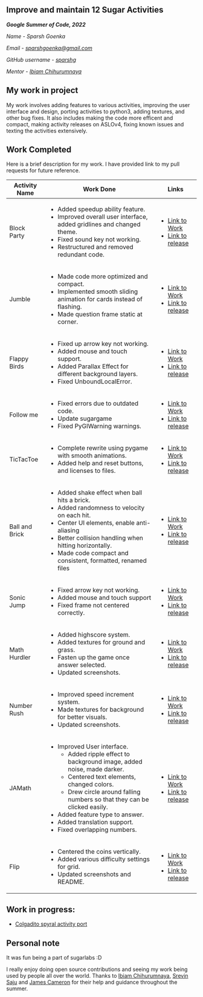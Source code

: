 Improve and maintain 12 Sugar Activities
--------------------------
***Google Summer of Code, 2022***

*Name - Sparsh Goenka*

*Email - sparshgoenka@gmail.com*

*GitHub username - [sparshg](https://github.com/sparshg/)*

*Mentor -  [Ibiam Chihurumnaya](https://github.com/chimosky/)*

## My work in project

My work involves adding features to various activities, improving the user interface and design, porting activities to python3, adding textures, and other bug fixes. It also includes making the code more efficent and compact, making activity releases on ASLOv4, fixing known issues and texting the activities extensively.
## Work Completed

Here is a brief description for my work. I have provided link to my pull requests for future reference.

| Activity Name  | Work Done                                                                                                                                                                                                                                                                                                                                                             | Links                                                                                                                                                                                                                                                    |
| -------------- | --------------------------------------------------------------------------------------------------------------------------------------------------------------------------------------------------------------------------------------------------------------------------------------------------------------------------------------------------------------------- | -------------------------------------------------------------------------------------------------------------------------------------------------------------------------------------------------------------------------------------------------------- |
| Block Party    | <ul><li>Added speedup ability feature.</li><li> Improved overall user interface, added gridlines and changed theme.</li><li>Fixed sound key not working.</li><li>Restructured and removed redundant code.</li>                                                                                                                                                        | <ul><li>[Link to Work](https://github.com/sugarlabs/block-party-activity/pulls?q=is%3Apr+author%3Asparshg)</li><li> [Link to release](https://github.com/sugarlabs/block-party-activity/commit/4b702eeff088c9060c8e7155cef3441f40f2db1e)</li></ul>       |
| Jumble         | <ul><li>Made code more optimized and compact.</li> <li>Implemented smooth sliding animation for cards instead of flashing.</li><li> Made question frame static at corner.                                                                                                                                                                                             | <ul><li>[Link to Work](https://github.com/sugarlabs/jumble-activity/pulls?q=is%3Apr+author%3Asparshg)</li><li> [Link to release](https://github.com/sugarlabs/jumble-activity/commit/8963ff883105d93a5803511ddee4008940ec06b2)</li></ul>                 |
| Flappy Birds   | <ul><li>Fixed up arrow key not working. </li><li>Added mouse and touch support.</li><li> Added Parallax Effect for different background layers.</li><li> Fixed UnboundLocalError. </li></ul>                                                                                                                                                                          | <ul><li>[Link to Work](https://github.com/sugarlabs/flappy-birds-activity/pulls?q=is%3Apr+author%3Asparshg)</li><li> [Link to release](https://github.com/sugarlabs/flappy-birds-activity/commit/f0ad031c19a3938b6124f336f4808a5c2fe02a1c)</li></ul>     |
| Follow me      | <ul><li>Fixed errors due to outdated code.</li><li>Update sugargame</li><li>Fixed PyGIWarning warnings.</li></ul>                                                                                                                                                                                                                                                     | <ul><li>[Link to Work](https://github.com/sugarlabs/followme/pulls?q=is%3Apr+author%3Asparshg)</li><li> [Link to release](https://github.com/sugarlabs/followme/commit/4d22640f1e9d93e72cb09a108f083cce0fc3cc8e)</li></ul>                               |
| TicTacToe      | <ul><li>Complete rewrite using pygame with smooth animations.</li><li>Added help and reset buttons, and licenses to files.</li></ul>                                                                                                                                                                                                                                  | <ul><li>[Link to Work](https://github.com/sugarlabs/tictactoe/pulls?q=is%3Apr+author%3Asparshg)</li><li> [Link to release](https://github.com/sugarlabs/tictactoe/commit/2e161223627357e417946248b337abf71d96b44a)</li></ul>                             |
| Ball and Brick | <ul><li>Added shake effect when ball hits a brick.</li><li>Added randomness to velocity on each hit.</li><li>Center UI elements, enable anti-aliasing</li><li>Better collision handling when hitting horizontally.</li><li>Made code compact and consistent, formatted, renamed files </li></ul>                                                                      | <ul><li>[Link to Work](https://github.com/sugarlabs/ball-and-brick-activity/pulls?q=is%3Apr+author%3Asparshg)</li><li> [Link to release](https://github.com/sugarlabs/ball-and-brick-activity/commit/c85271c93c24f790cfd12992d354b520ac9ab229)</li></ul> |
| Sonic Jump     | <ul><li>Fixed arrow key not working.</li><li>Added mouse and touch support</li><li>Fixed frame not centered correctly. </li></ul>                                                                                                                                                                                                                                     | <ul><li>[Link to Work](https://github.com/sugarlabs/sonic-jump-activity/pulls?q=is%3Apr+author%3Asparshg)</li><li> [Link to release](https://github.com/sugarlabs/sonic-jump-activity/commit/fbb3c5139e618af8b0e527850a265c4d2d9f3c89)</li></ul>         |
| Math Hurdler   | <ul><li>Added highscore system.</li><li>Added textures for ground and grass.<li>Fasten up the game once answer selected.</li><li> Updated screenshots.</li></ul>                                                                                                                                                                                                      | <ul><li>[Link to Work](https://github.com/sugarlabs/math-hurdler/pulls?q=is%3Apr+author%3Asparshg)</li><li> [Link to release](https://github.com/sugarlabs/math-hurdler/commit/40c4e56679110d4b349d39d152e36acc8c379c4d)</li></ul>                       |
| Number Rush    | <ul><li>Improved speed increment system.</li><li>Made textures for background for better visuals.<li> Updated screenshots.</li></ul>                                                                                                                                                                                                                                  | <ul><li>[Link to Work](https://github.com/sugarlabs/numberrush-activity/pulls?q=is%3Apr+author%3Asparshg)</li><li> [Link to release](https://github.com/sugarlabs/numberrush-activity/commit/f3bc98b1bdc82898d5103a070e289b2385a01475)</li></ul>         |
| JAMath         | <ul><li>Improved User interface.<ul><li>Added ripple effect to background image, added noise, made darker.</li><li>Centered text elements, changed colors.</li><li>Drew circle around falling numbers so that they can be clicked easily.</li></ul></li><li>Added feature type to answer.<li> Added translation support.</li><li>Fixed overlapping numbers.</li></ul> | <ul><li>[Link to Work](https://github.com/sugarlabs/jamath-activity/pulls?q=is%3Apr+author%3Asparshg)</li><li> [Link to release](https://github.com/sugarlabs/jamath-activity/commit/17af98343f676b76a2263269e1e0f84998ee818e)</li></ul>                 |
| Flip           | <ul><li>Centered the coins vertically.</li><li>Added various difficulty settings for grid.<li> Updated screenshots and README.</li></ul>                                                                                                                                                                                                                              | <ul><li>[Link to Work](https://github.com/sugarlabs/flip/pulls?q=is%3Apr+author%3Asparshg)</li><li> [Link to release](https://github.com/sugarlabs/numberrush-activity/commit/1d9bbb7c2401f5938ef08be7571536f2b3d03072)</li></ul>                        |

## Work in progress:
- [Colgadito spyral activity port](https://github.com/sugarlabs/colgadito-spyral/pull/2)

## Personal note

It was fun being a part of sugarlabs :D

I really enjoy doing open source contributions and seeing my work being used by people all over the world. Thanks to [Ibiam Chihurumnaya](https://github.com/chimosky/), [Srevin Saju](https://github.com/chimosky/) 
and [James Cameron](https://github.com/quozl) for their help and guidance throughout the summer.
